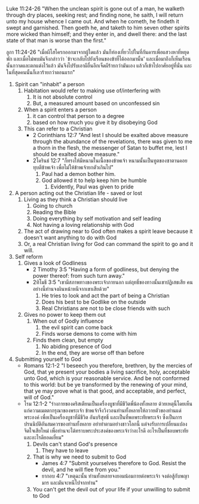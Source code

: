 
Luke 11:24-26 "When the unclean spirit is gone out of a man, he walketh through dry places, seeking rest; and finding none, he saith, I will return unto my house whence I came out. And when he cometh, he findeth it swept and garnished. Then goeth he, and taketh to him seven other spirits more wicked than himself; and they enter in, and dwell there: and the last state of that man is worse than the first."

ลูกา 11:24-26 "เมื่อผีโสโครกออกมาจากผู้ใดแล้ว มันก็ท่องเที่ยวไปในที่กันดารเพื่อแสวงหาที่หยุดพัก และเมื่อไม่พบมันจึงกล่าวว่า `ข้าจะกลับไปยังเรือนของข้าที่ได้ออกมานั้น' และเมื่อมาถึงก็เห็นเรือนนั้นกวาดและตกแต่งไว้แล้ว มันจึงไปรับเอาผีอื่นอีกเจ็ดผีร้ายกว่ามันเอง แล้วก็เข้าไปอาศัยอยู่ที่นั่น และในที่สุดคนนั้นก็เลวร้ายกว่าตอนแรก"

1. Spirit can "inhabit" a person
    1. Habitation would refer to making use of/interfering with
        1. It is not absolute control
        2. But, a measured amount based on unconfessed sin
    2. When a spirit enters a person
        1. it can control that person to a degree
        2. based on how much you give it by disobeying God
    3. This can refer to a Christian
        - 2 Corinthians 12:7 "And lest I should be exalted above measure through the abundance of the revelations, there was given to me a thorn in the flesh, the messenger of Satan to buffet me, lest I should be exalted above measure."
        - 2โครินธ์ 12:7 "ก็ทรงให้มีหนามในเนื้อของข้าพเจ้า หนามนั้นเป็นทูตของซาตานคอยทุบตีข้าพเจ้า เพื่อไม่ให้ข้าพเจ้ายกตัวเกินไป"
            1. Paul had a demon bother him.
            2. God allowed it to help keep him be humble
                1. Evidently, Paul was given to pride
2. A person acting out the Christian life - saved or lost
    1. Living as they think a Christian should live
        1. Going to church
        2. Reading the Bible
        3. Doing everything by self motivation and self leading
        4. Not having a loving relationship with God
    2. The act of drawing near to God often makes a spirit leave because it doesn't want anything to do with God
    3. Or, a real Christian living for God can command the spirit to go and it will.
3. Self reform
    1. Gives a look of Godliness
        - 2 Timothy 3:5 "Having a form of godliness, but denying the power thereof: from such turn away."
        - 2ทิโมธี 3:5 "เขามีสภาพทางของพระเจ้าภายนอก แต่ฤทธิ์ของทางนั้นเขาปฏิเสธเสีย คนอย่างนี้ท่านจงผินหน้าหนีจากเขาเสียด้วย"
            1. He tries to look and act the part of being a Christian
            2. Does his best to be Godlike on the outside
            3. Real Christians are not to be close friends with such
    2. Gives no power to keep them out
        1. When out of Godly influence
            1. the evil spirit can come back
            2. Finds worse demons to come with him
        2. Finds them clean, but empty
            1. No abiding presence of God
            2. In the end, they are worse off than before
4. Submitting yourself to God
    - Romans 12:1-2 "I beseech you therefore, brethren, by the mercies of God, that ye present your bodies a living sacrifice, holy, acceptable unto God, which is your reasonable service. And be not conformed to this world: but be ye transformed by the renewing of your mind, that ye may prove what is that good, and acceptable, and perfect, will of God."
    - โรม 12:1-2 "ร่างกายของคริสเตียนเป็นเครื่องบูชาที่มีชีวิตพี่น้องทั้งหลาย ด้วยเหตุนี้โดยเห็นแก่ความเมตตากรุณาของพระเจ้า ข้าพเจ้าจึงวิงวอนท่านทั้งหลายให้ถวายตัวของท่านแด่พระองค์ เพื่อเป็นเครื่องบูชาที่มีชีวิต อันบริสุทธิ์ และเป็นที่พอพระทัยพระเจ้า ซึ่งเป็นการปรนนิบัติอันสมควรของท่านทั้งหลาย อย่าทำตามอย่างชาวโลกนี้ แต่จงรับการเปลี่ยนแปลงจิตใจเสียใหม่ เพื่อท่านจะได้ทราบพระประสงค์ของพระเจ้าว่าอะไรดี อะไรเป็นที่ชอบพระทัย และอะไรดียอดเยี่ยม"
        1. Devils can't stand God's presence
            1. They have to leave
        2. That is why we need to submit to God
            - James 4:7 "Submit yourselves therefore to God. Resist the devil, and he will flee from you."
            - ยากอบ 4:7 "เหตุฉะนั้น ท่านทั้งหลายจงยอมน้อมกายต่อพระเจ้า จงต่อสู้กับพญามาร และมันจะหนีไปจากท่าน"
        3. You can't get the devil out of your life if your unwilling to submit to God